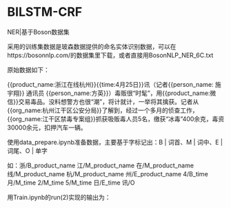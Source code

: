 # BILSTM-CRF
NER|基于Boson数据集

采用的训练集数据是玻森数据提供的命名实体识别数据，可以在https://bosonnlp.com/的数据集里下载，或者直接用BosonNLP_NER_6C.txt

原始数据如下：

{{product_name:浙江在线杭州}}{{time:4月25日}}讯（记者{{person_name: 施宇翔}} 通讯员 {{person_name:方英}}）毒贩很“时髦”，用{{product_name:微信}}交易毒品。没料想警方也很“潮”，将计就计，一举将其擒获。记者从{{org_name:杭州江干区公安分局}}了解到，经过一个多月的侦查工作，{{org_name:江干区禁毒专案组}}抓获吸贩毒人员5名，缴获“冰毒”400余克，毒资30000余元，扣押汽车一辆。

使用data_prepare.ipynb准备数据，主要基于字标记出：B | 词首、M | 词中、E | 词尾、O | 单字

如：浙/B_product_name 江/M_product_name 在/M_product_name 线/M_product_name 杭/M_product_name 州/E_product_name 4/B_time 月/M_time 2/M_time 5/M_time 日/E_time 讯/O

用Train.ipynb的run(2)实现的输出为：

